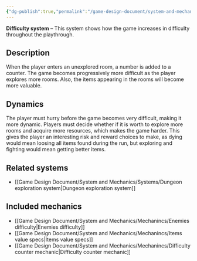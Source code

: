 ```yaml
---
{"dg-publish":true,"permalink":"/game-design-document/system-and-mechanics/systems/difficulty-system/"}
---
```


**Difficulty system** –  This system shows how the game increases in difficulty throughout the playthrough.

## Description
When the player enters an unexplored room, a number is added to a counter. The game becomes progressively more difficult as the player explores more rooms. Also, the items appearing in the rooms will become more valuable.
## Dynamics
The player must hurry before the game becomes very difficult, making it more dynamic.
Players must decide whether if it is worth to explore more rooms and acquire more resources, which makes the game harder.
This gives the player an interesting risk and reward choices to make, as dying would mean loosing all items found during the run, but exploring and fighting would mean getting better items.

## Related systems
- [[Game Design Document/System and Mechanics/Systems/Dungeon exploration system\|Dungeon exploration system]]
## Included mechanics
- [[Game Design Document/System and Mechanics/Mechanincs/Enemies difficulty\|Enemies difficulty]]
- [[Game Design Document/System and Mechanics/Mechanincs/Items value specs\|Items value specs]]
- [[Game Design Document/System and Mechanics/Mechanincs/Difficulty counter mechanic\|Difficulty counter mechanic]]